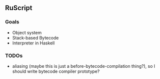 RuScript
------

### Goals
* Object system
* Stack-based Bytecode
* Interpreter in Haskell

### TODOs
* aliasing (maybe this is just a before-bytecode-compilation thing?), so I should write bytecode compiler prototype?

